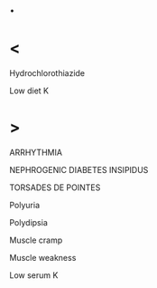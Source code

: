 # .

# <

Hydrochlorothiazide

Low diet K

# >

ARRHYTHMIA

NEPHROGENIC DIABETES INSIPIDUS

TORSADES DE POINTES

Polyuria

Polydipsia

Muscle cramp

Muscle weakness

Low serum K
